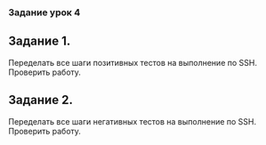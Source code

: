 ### Задание урок 4

## Задание 1.

Переделать все шаги позитивных тестов на выполнение по SSH. Проверить работу.

## Задание 2.

Переделать все шаги негативных тестов на выполнение по SSH. Проверить работу.